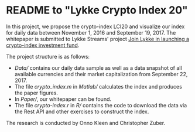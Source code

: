 # README to "Lykke Crypto Index 20"

In this project, we propose the crypto-index LCI20 and visualize our index for daily data between November 1, 2016 and September 19, 2017.
The whitepaper is submitted to Lykke Streams' project [Join Lykke in launching a crypto-index investment fund](https://streams.lykke.com/Project/ProjectDetails/join-lykke-in-launching-a-crypto-index).

The project structure is as follows:

- *Data/* contains our daily data sample as well as a data snapshot of all available currencies and their market capitalization from September 22, 2017.
- The file *crypto_index.m* in *Matlab/* calculates the index and produces the paper figures.
- In *Paper/*, our whitepaper can be found.
- The file *crypto-index.r* in *R/* contains the code to download the data via the Rest API and other exercises to construct the index.

The research is conducted by Onno Kleen and Christopher Zuber.
